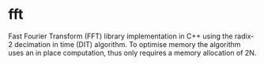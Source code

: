 # fft
Fast Fourier Transform (FFT) library implementation in C++ using the radix-2 decimation in time (DIT) algorithm. To optimise memory the algorithm uses an in place computation, thus only requires a memory allocation of 2N.
